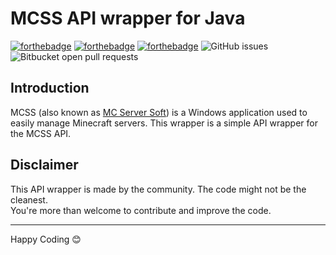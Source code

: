 # MCSS API wrapper for Java

[![forthebadge](https://forthebadge.com/images/badges/fuck-it-ship-it.svg)](https://forthebadge.com) [![forthebadge](https://forthebadge.com/images/badges/made-with-java.svg)](https://forthebadge.com)  [![forthebadge](https://forthebadge.com/images/badges/uses-badges.svg)](https://forthebadge.com)
![GitHub issues](https://img.shields.io/github/issues/Les-Projects/mcss-api-java?style=for-the-badge)  ![Bitbucket open pull requests](https://img.shields.io/bitbucket/pr-raw/Les-Projects/mcss-api-java?style=for-the-badge)


## Introduction
MCSS (also known as [MC Server Soft](https://mcserversoft.com/)) is a Windows application used to easily manage Minecraft servers.
This wrapper is a simple API wrapper for the MCSS API.

## Disclaimer
This API wrapper is made by the community. The code might not be the cleanest.  
You're more than welcome to contribute and improve the code.

___
Happy Coding 😊
